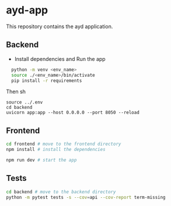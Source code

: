 # ayd-app
This repository contains the ayd application.

## Backend


- Install dependencies and Run the app

```sh
  python -m venv <env_name>
  source ./<env_name>/bin/activate
  pip install -r requirements
```

Then
sh
```
source ../.env
cd backend
uvicorn app:app --host 0.0.0.0 --port 8050 --reload
```


## Frontend

```sh
cd frontend # move to the frontend directory
npm install # install the dependencies
```
```sh
npm run dev # start the app
```


## Tests

```sh
cd backend # move to the backend directory
python -m pytest tests -s --cov=api --cov-report term-missing
```

